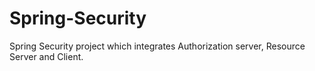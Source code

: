 # Spring-Security

Spring Security project which integrates Authorization server, Resource Server and Client.
